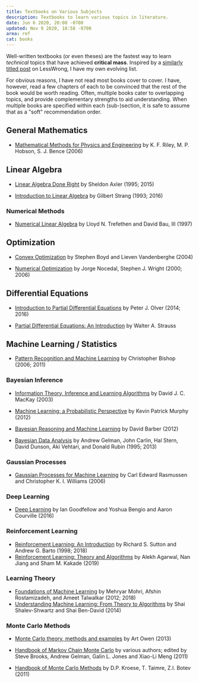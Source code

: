 ```yaml
---
title: Textbooks on Various Subjects
description: Textbooks to learn various topics in literature.
date: Jun 6 2020, 20:00 -0700
updated: Nov 9 2020, 18:58 -0700
area: ref
cat: books
---
```


Well-written textbooks (or even theses) are the fastest way to learn _technical_ topics that have achieved **critical mass**. Inspired by a [similarly titled post](https://www.lesswrong.com/posts/xg3hXCYQPJkwHyik2/the-best-textbooks-on-every-subject) on LessWrong, I have my own evolving list.

For obvious reasons, I have not read most books cover to cover. I
have, however, read a few chapters of each to be convinced that
the rest of the book would be worth reading. Often, multiple books
cater to overlapping topics, and provide complementary strengths
to aid understanding. When multiple books are specified within
each (sub-)section, it is safe to assume that as a "soft"
recommendation order.

## General Mathematics

- [Mathematical Methods for Physics and Engineering](https://luiarthur.github.io/assets/ams211/mathbook.pdf) by K. F. Riley, ‎M. P. Hobson, ‎S. J. Bence (2006)

## Linear Algebra

- [Linear Algebra Done Right](http://linear.axler.net) by Sheldon Axler (1995; 2015)

- [Introduction to Linear Algebra](https://math.mit.edu/~gs/linearalgebra/) by Gilbert Strang (1993; 2016)

### Numerical Methods

- [Numerical Linear Algebra](http://people.maths.ox.ac.uk/~trefethen/text.html) by Lloyd N. Trefethen and David Bau, III (1997)

## Optimization

- [Convex Optimization](https://web.stanford.edu/~boyd/cvxbook/) by Stephen Boyd and Lieven Vandenberghe (2004)

- [Numerical Optimization](http://users.iems.northwestern.edu/~nocedal/book/num-opt.html) by Jorge Nocedal, Stephen J. Wright (2000; 2006)

## Differential Equations

- [Introduction to Partial Differential Equations](http://www-users.math.umn.edu/~olver/pde.html) by Peter J. Olver (2014; 2016)

- [Partial Differential Equations: An Introduction](https://www.wiley.com/en-in/Partial+Differential+Equations:+An+Introduction,+2nd+Edition-p-9780470054567) by Walter A. Strauss

## Machine Learning / Statistics

- [Pattern Recognition and Machine Learning](https://www.microsoft.com/en-us/research/publication/pattern-recognition-machine-learning/) by Christopher Bishop (2006; 2011)

### Bayesian Inference

- [Information Theory, Inference and Learning Algorithms](http://www.inference.org.uk/mackay/itila/) by David J. C. MacKay (2003)

- [Machine Learning: a Probabilistic Perspective](https://www.cs.ubc.ca/~murphyk/MLbook/) by Kevin Patrick Murphy (2012)

- [Bayesian Reasoning and Machine Learning](http://web4.cs.ucl.ac.uk/staff/D.Barber/pmwiki/pmwiki.php?n=Brml.HomePage) by David Barber (2012)

- [Bayesian Data Analysis](http://www.stat.columbia.edu/~gelman/book/) by Andrew Gelman, John Carlin, Hal Stern, David Dunson, Aki Vehtari, and Donald Rubin (1995; 2013)

### Gaussian Processes

- [Gaussian Processes for Machine Learning](http://www.gaussianprocess.org/gpml/) by Carl Edward Rasmussen and Christopher K. I. Williams (2006)

### Deep Learning

- [Deep Learning](https://www.deeplearningbook.org) by Ian Goodfellow and Yoshua Bengio and Aaron Courville (2016)

### Reinforcement Learning

- [Reinforcement Learning: An Introduction](http://incompleteideas.net/book/the-book-2nd.html) by Richard S. Sutton and Andrew G. Barto (1998; 2018)
- [Reinforcement Learning: Theory and Algorithms](https://rltheorybook.github.io) by Alekh Agarwal, Nan Jiang and Sham M. Kakade (2019)

### Learning Theory

- [Foundations of Machine Learning](https://cs.nyu.edu/~mohri/mlbook/) by Mehryar Mohri, Afshin Rostamizadeh, and Ameet Talwalkar (2012; 2018)
- [Understanding Machine Learning: From Theory to Algorithms](https://www.cs.huji.ac.il/~shais/UnderstandingMachineLearning/index.html) by Shai Shalev-Shwartz and Shai Ben-David (2014)

### Monte Carlo Methods

- [Monte Carlo theory, methods and examples](http://statweb.stanford.edu/~owen/mc/) by Art Owen (2013)

- [Handbook of Markov Chain Monte Carlo](http://mcmchandbook.net) by various authors; edited by Steve Brooks, Andrew Gelman, Galin L. Jones and Xiao-Li Meng (2011)

- [Handbook of Monte Carlo Methods](https://people.smp.uq.edu.au/DirkKroese/montecarlohandbook/) by D.P. Kroese, T. Taimre, Z.I. Botev (2011)
